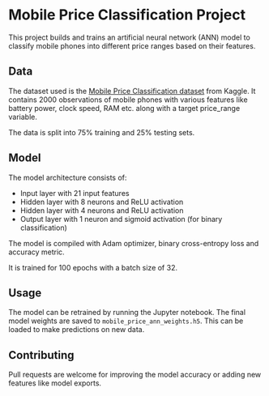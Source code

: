 # Mobile Price Classification Project

This project builds and trains an artificial neural network (ANN) model to classify mobile phones into different price ranges based on their features.

## Data

The dataset used is the [Mobile Price Classification dataset](https://www.kaggle.com/datasets/iabhishekofficial/mobile-price-classification) from Kaggle. It contains 2000 observations of mobile phones with various features like battery power, clock speed, RAM etc. along with a target price_range variable.

The data is split into 75% training and 25% testing sets.

## Model

The model architecture consists of:

- Input layer with 21 input features 
- Hidden layer with 8 neurons and ReLU activation
- Hidden layer with 4 neurons and ReLU activation  
- Output layer with 1 neuron and sigmoid activation (for binary classification)

The model is compiled with Adam optimizer, binary cross-entropy loss and accuracy metric.

It is trained for 100 epochs with a batch size of 32.

## Usage

The model can be retrained by running the Jupyter notebook. The final model weights are saved to `mobile_price_ann_weights.h5`. This can be loaded to make predictions on new data.

## Contributing

Pull requests are welcome for improving the model accuracy or adding new features like model exports.
